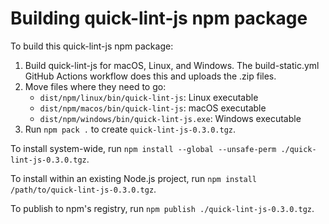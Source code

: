 # Building quick-lint-js npm package

To build this quick-lint-js npm package:

1. Build quick-lint-js for macOS, Linux, and Windows. The build-static.yml GitHub
   Actions workflow does this and uploads the .zip files.
2. Move files where they need to go:
   * `dist/npm/linux/bin/quick-lint-js`: Linux executable
   * `dist/npm/macos/bin/quick-lint-js`: macOS executable
   * `dist/npm/windows/bin/quick-lint-js.exe`: Windows executable
3. Run `npm pack .` to create `quick-lint-js-0.3.0.tgz`.

To install system-wide, run
`npm install --global --unsafe-perm ./quick-lint-js-0.3.0.tgz`.

To install within an existing Node.js project, run
`npm install /path/to/quick-lint-js-0.3.0.tgz`.

To publish to npm's registry, run `npm publish ./quick-lint-js-0.3.0.tgz`.
